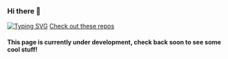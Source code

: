 ### Hi there 👋

<!--
**MrMvshv/MrMvshv** is a ✨ _special_ ✨ repository because its `README.md` (this file) appears on your GitHub profile.

- 🔭 I’m currently working on ...
- 🌱 I’m currently learning ...
- 👯 I’m looking to collaborate on ...
- 🤔 I’m looking for help with ...
- 💬 Ask me about ...
- 📫 How to reach me: ...
- 😄 Pronouns: ...
- ⚡ Fun fact: ...
-->
[![Typing SVG](https://readme-typing-svg.herokuapp.com/?lines=Hey+There,+Glad+to+see+You+here!+Welcome;Hope+We+Can+Work+Together+Sometime...;Feel+free+to+checkout+some+of+my+projects&pause=1000&width=600)](https://git.io/typing-svg)
<a href="https://github.com/MrMvshv?tab=repositories">Check out these repos</a>
<h4> This page is currently under development, check back soon to see some cool stuff!</h4>
